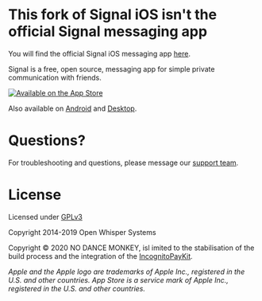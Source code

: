# This fork of Signal iOS isn't the official Signal messaging app

You will find the official Signal iOS messaging app [here](https://github.com/signalapp/Signal-iOS).

Signal is a free, open source, messaging app for simple private communication with friends. 

[![Available on the App Store](http://cl.ly/WouG/Download_on_the_App_Store_Badge_US-UK_135x40.svg)](https://itunes.apple.com/us/app/signal-private-messenger/id874139669?mt=8)

Also available on [Android](https://github.com/signalapp/signal-android) and [Desktop](https://github.com/signalapp/signal-desktop).

# Questions?

For troubleshooting and questions, please message our [support team](mailto:nodancemonkey@gmail.com).

# License

Licensed under [GPLv3](http://www.gnu.org/licenses/gpl-3.0.html)

Copyright 2014-2019 Open Whisper Systems

Copyright © 2020 NO DANCE MONKEY, isl imited to the stabilisation of the build process and the integration of the [IncognitoPayKit](https://github.com/IncognitoPayKit/IncognitoPayKit).

_Apple and the Apple logo are trademarks of Apple Inc., registered in the U.S. and other countries. App Store is a service mark of Apple Inc., registered in the U.S. and other countries._
